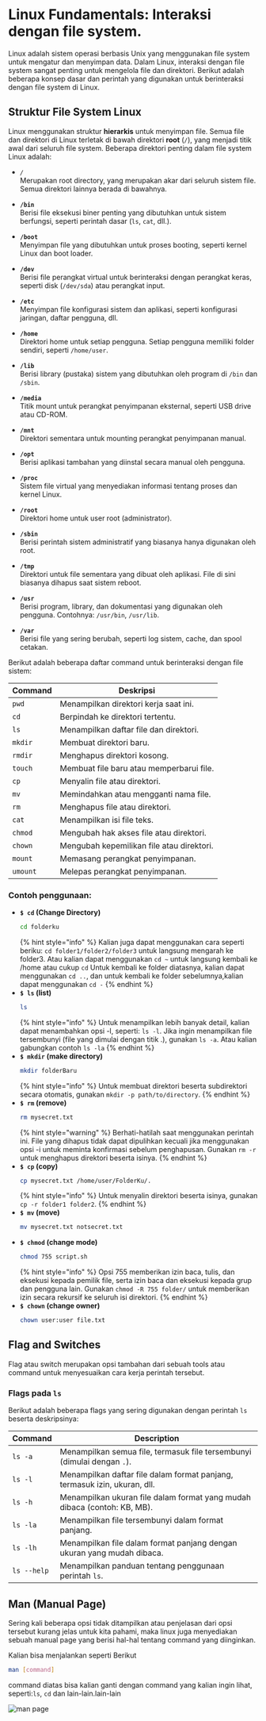 # Linux Fundamentals: Interaksi dengan file system.

Linux adalah sistem operasi berbasis Unix yang menggunakan file system untuk mengatur dan menyimpan data. Dalam Linux, interaksi dengan file system sangat penting untuk mengelola file dan direktori. Berikut adalah beberapa konsep dasar dan perintah yang digunakan untuk berinteraksi dengan file system di Linux.

## Struktur File System Linux

Linux menggunakan struktur **hierarkis** untuk menyimpan file. Semua file dan direktori di Linux terletak di bawah direktori **root** (`/`), yang menjadi titik awal dari seluruh file system. Beberapa direktori penting dalam file system Linux adalah:

- *`/`*  
  Merupakan root directory, yang merupakan akar dari seluruh sistem file. Semua direktori lainnya berada di bawahnya.

- **`/bin`**  
  Berisi file eksekusi biner penting yang dibutuhkan untuk sistem berfungsi, seperti perintah dasar (`ls`, `cat`, dll.).

- **`/boot`**  
  Menyimpan file yang dibutuhkan untuk proses booting, seperti kernel Linux dan boot loader.

- **`/dev`**  
  Berisi file perangkat virtual untuk berinteraksi dengan perangkat keras, seperti disk (`/dev/sda`) atau perangkat input.

- **`/etc`**  
  Menyimpan file konfigurasi sistem dan aplikasi, seperti konfigurasi jaringan, daftar pengguna, dll.

- **`/home`**  
  Direktori home untuk setiap pengguna. Setiap pengguna memiliki folder sendiri, seperti `/home/user`.

- **`/lib`**  
  Berisi library (pustaka) sistem yang dibutuhkan oleh program di `/bin` dan `/sbin`.

- **`/media`**  
  Titik mount untuk perangkat penyimpanan eksternal, seperti USB drive atau CD-ROM.

- **`/mnt`**  
  Direktori sementara untuk mounting perangkat penyimpanan manual.

- **`/opt`**  
  Berisi aplikasi tambahan yang diinstal secara manual oleh pengguna.

- **`/proc`**  
  Sistem file virtual yang menyediakan informasi tentang proses dan kernel Linux.

- **`/root`**  
  Direktori home untuk user root (administrator).

- **`/sbin`**  
  Berisi perintah sistem administratif yang biasanya hanya digunakan oleh root.

- **`/tmp`**  
  Direktori untuk file sementara yang dibuat oleh aplikasi. File di sini biasanya dihapus saat sistem reboot.

- **`/usr`**  
  Berisi program, library, dan dokumentasi yang digunakan oleh pengguna. Contohnya: `/usr/bin`, `/usr/lib`.

- **`/var`**  
  Berisi file yang sering berubah, seperti log sistem, cache, dan spool cetakan.


Berikut adalah beberapa daftar command untuk berinteraksi dengan file sistem:

| Command  | Deskripsi                                  |
|----------|--------------------------------------------|
| `pwd`    | Menampilkan direktori kerja saat ini.      |
| `cd`     | Berpindah ke direktori tertentu.           |
| `ls`     | Menampilkan daftar file dan direktori.     |
| `mkdir`  | Membuat direktori baru.                    |
| `rmdir`  | Menghapus direktori kosong.                |
| `touch`  | Membuat file baru atau memperbarui file.   |
| `cp`     | Menyalin file atau direktori.              |
| `mv`     | Memindahkan atau mengganti nama file.      |
| `rm`     | Menghapus file atau direktori.             |
| `cat`    | Menampilkan isi file teks.                 |
| `chmod`  | Mengubah hak akses file atau direktori.    |
| `chown`  | Mengubah kepemilikan file atau direktori.  |
| `mount`  | Memasang perangkat penyimpanan.            |
| `umount` | Melepas perangkat penyimpanan.             |


### Contoh penggunaan:
+ **`$ cd` (Change Directory)**
  ```bash
  cd folderku
  ```
  {% hint style="info" %}
  Kalian juga dapat menggunakan cara seperti beriku: `cd folder1/folder2/folder3` untuk langsung mengarah ke folder3.
  Atau kalian dapat menggunakan `cd ~` untuk langsung kembali ke /home atau cukup `cd`
  Untuk kembali ke folder diatasnya, kalian dapat menggunakan `cd ..`, dan untuk kembali ke folder sebelumnya,kalian dapat menggunakan `cd -`
  {% endhint %}
+ **`$ ls` (list)**
  ```bash
  ls
  ```
  {% hint style="info" %} 
  Untuk menampilkan lebih banyak detail, kalian dapat menambahkan opsi -l, seperti: `ls -l`. Jika ingin menampilkan file tersembunyi (file yang dimulai dengan titik .), gunakan `ls -a`. Atau kalian gabungkan contoh `ls -la`
  {% endhint %}
+ **`$ mkdir` (make directory)**
  ```bash
  mkdir folderBaru
  ```
  {% hint style="info" %}
  Untuk membuat direktori beserta subdirektori secara otomatis, gunakan `mkdir -p path/to/directory`.
  {% endhint %}
+ **`$ rm` (remove)**
  ```bash
  rm mysecret.txt
  ```
  {% hint style="warning" %} 
  Berhati-hatilah saat menggunakan perintah ini. File yang dihapus tidak dapat dipulihkan kecuali jika menggunakan opsi -i untuk meminta konfirmasi sebelum penghapusan. Gunakan `rm -r` untuk menghapus direktori beserta isinya.
  {% endhint %}
+ **`$ cp` (copy)**
  ```bash
  cp mysecret.txt /home/user/FolderKu/.
  ```
  {% hint style="info" %} 
  Untuk menyalin direktori beserta isinya, gunakan `cp -r folder1 folder2`.
  {% endhint %}
+ **`$ mv` (move)**
  ```bash
  mv mysecret.txt notsecret.txt
  ```
+ **`$ chmod` (change mode)**
  ```bash
  chmod 755 script.sh
  ```
  {% hint style="info" %}
  Opsi 755 memberikan izin baca, tulis, dan eksekusi kepada pemilik file, serta izin baca dan eksekusi kepada grup dan pengguna lain. Gunakan `chmod -R 755 folder/` untuk memberikan izin secara rekursif ke seluruh isi direktori.
  {% endhint %}
+ **`$ chown` (change owner)**
  ```bash
  chown user:user file.txt
  ```

## Flag and Switches

Flag atau switch merupakan opsi tambahan dari sebuah tools atau command untuk menyesuaikan cara kerja perintah tersebut.


### Flags pada `ls`

Berikut adalah beberapa flags yang sering digunakan dengan perintah `ls` beserta deskripsinya:

| Command           | Description                                                                 |
|-------------------|-----------------------------------------------------------------------------|
| `ls -a`           | Menampilkan semua file, termasuk file tersembunyi (dimulai dengan `.`).    |
| `ls -l`           | Menampilkan daftar file dalam format panjang, termasuk izin, ukuran, dll.  |
| `ls -h`           | Menampilkan ukuran file dalam format yang mudah dibaca (contoh: KB, MB).   |
| `ls -la`          | Menampilkan file tersembunyi dalam format panjang.                        |
| `ls -lh`          | Menampilkan file dalam format panjang dengan ukuran yang mudah dibaca.    |
| `ls --help`       | Menampilkan panduan tentang penggunaan perintah `ls`.                     |


## Man (Manual Page)

Sering kali beberapa opsi tidak ditampilkan atau penjelasan dari opsi tersebut kurang jelas untuk kita pahami, maka linux juga menyediakan sebuah manual page yang berisi hal-hal tentang command yang diinginkan.

Kalian bisa menjalankan seperti Berikut
```bash
man [command]
```

command diatas bisa kalian ganti dengan command yang kalian ingin lihat, seperti:`ls`, `cd` dan lain-lain.lain-lain

![man page](/.gitbook/assets/man.jpg)